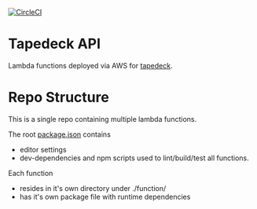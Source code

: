 [![CircleCI](https://circleci.com/gh/jrnewton/tapedeck-api.svg?style=shield)](https://circleci.com/gh/jrnewton/tapedeck-api)

# Tapedeck API

Lambda functions deployed via AWS for [tapedeck](https://github.com/jrnewton/tapedeck).

# Repo Structure

This is a single repo containing multiple lambda functions.

The root [package.json](package.json) contains

- editor settings
- dev-dependencies and npm scripts used to lint/build/test all functions.

Each function

- resides in it's own directory under ./function/
- has it's own package file with runtime dependencies

